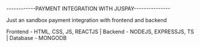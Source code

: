 ------------PAYMENT INTEGRATION WITH JUSPAY---------------

Just an sandbox payment integration with frontend and backend

Frontend - HTML, CSS, JS, REACTJS |
Backend - NODEJS, EXPRESSJS, TS |
Database - MONGODB